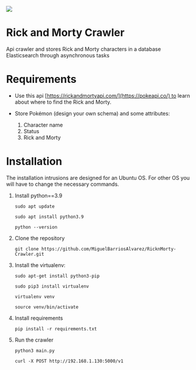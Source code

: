 ![](/home/barrios/Documentos/pprojects/RicknMorty-Crawler/NicePng_rick-and-morty-png_30738.png)

# Rick and Morty Crawler
Api crawler and stores Rick and Morty characters in a database Elasticsearch through asynchronous tasks

# Requirements

- Use this api [https://rickandmortyapi.com/](https://pokeapi.co/) to learn about where to find the Rick and Morty.

- Store Pokémon (design your own schema) and some attributes:
    1. Character name
    2. Status
    3. Rick and Morty

# Installation
The installation intrusions are designed for an Ubuntu OS. For other OS you will have to change the necessary commands.

1. Install python==3.9

    `sudo apt update`
    
    `sudo apt install python3.9`
    
    `python --version`


2. Clone the repository

    `git clone https://github.com/MiguelBarriosAlvarez/RicknMorty-Crawler.git`


4. Install the virtualenv:

    `sudo apt-get install python3-pip`

    `sudo pip3 install virtualenv`
    
    `virtualenv venv `
    
    `source venv/bin/activate`


5. Install requirements

    `pip install -r requirements.txt`


5. Run the crawler

    `python3 main.py`
    
    `curl -X POST http://192.168.1.130:5000/v1`

